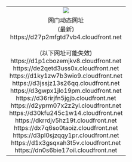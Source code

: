 ﻿<table>
  <tr></tr>
  <tr><td colspan=2 align=center><img src="https://d27p2mfgtd7vb4.cloudfront.net/Up/oGate.jpg" /></td></tr>
  <tr><td colspan=2 align=center>网门动态网址<br/>(最新)
<br>https://d27p2mfgtd7vb4.cloudfront.net
<br/><br/>(以下网址可能失效)
<br>https://d1p1cbozemjkv8.cloudfront.net
<br>https://de2qetd3uss0x.cloudfront.net
<br>https://d1ky1zw7b3wio9.cloudfront.net
<br>https://d3jssjz13s26qq.cloudfront.net
<br>https://d3gwpx1jlo19pm.cloudfront.net
<br>https://d36rirjfn5jgjb.cloudfront.net
<br>https://d2yprm07x2z2yl.cloudfront.net
<br>https://d30kfu245c1w14.cloudfront.net
<br>https://dkrrdjv5hz19t.cloudfront.net
<br>https://dx7q6so0taoiz.cloudfront.net
<br>https://d3pl0sjzqqy1pr.cloudfront.net
<br>https://d1x3gsqxah3t5v.cloudfront.net
<br>https://dn0s6bie17oil.cloudfront.net
    </td>
  </tr>
</table>
